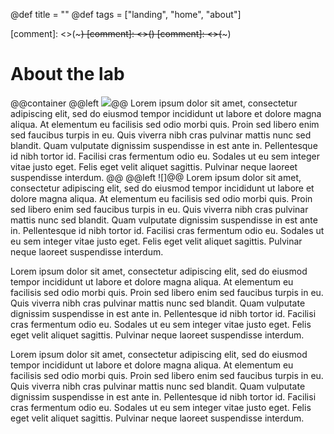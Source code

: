 @def title = ""
@def tags = ["landing", "home", "about"]

[comment]: <>(~~~)
[comment]: <>(<img href="assets/title_img.jpg">)
[comment]: <>(~~~)
# About the lab
@@container
@@left ![](assets/eeg_cap_vr.jpg)@@
Lorem ipsum dolor sit amet, consectetur adipiscing elit, sed do eiusmod tempor incididunt ut labore et dolore magna aliqua. At elementum eu facilisis sed odio morbi quis. Proin sed libero enim sed faucibus turpis in eu. Quis viverra nibh cras pulvinar mattis nunc sed blandit. Quam vulputate dignissim suspendisse in est ante in. Pellentesque id nibh tortor id. Facilisi cras fermentum odio eu. Sodales ut eu sem integer vitae justo eget. Felis eget velit aliquet sagittis. Pulvinar neque laoreet suspendisse interdum.
@@
@@left ![]@@
Lorem ipsum dolor sit amet, consectetur adipiscing elit, sed do eiusmod tempor incididunt ut labore et dolore magna aliqua. At elementum eu facilisis sed odio morbi quis. Proin sed libero enim sed faucibus turpis in eu. Quis viverra nibh cras pulvinar mattis nunc sed blandit. Quam vulputate dignissim suspendisse in est ante in. Pellentesque id nibh tortor id. Facilisi cras fermentum odio eu. Sodales ut eu sem integer vitae justo eget. Felis eget velit aliquet sagittis. Pulvinar neque laoreet suspendisse interdum.

Lorem ipsum dolor sit amet, consectetur adipiscing elit, sed do eiusmod tempor incididunt ut labore et dolore magna aliqua. At elementum eu facilisis sed odio morbi quis. Proin sed libero enim sed faucibus turpis in eu. Quis viverra nibh cras pulvinar mattis nunc sed blandit. Quam vulputate dignissim suspendisse in est ante in. Pellentesque id nibh tortor id. Facilisi cras fermentum odio eu. Sodales ut eu sem integer vitae justo eget. Felis eget velit aliquet sagittis. Pulvinar neque laoreet suspendisse interdum.

Lorem ipsum dolor sit amet, consectetur adipiscing elit, sed do eiusmod tempor incididunt ut labore et dolore magna aliqua. At elementum eu facilisis sed odio morbi quis. Proin sed libero enim sed faucibus turpis in eu. Quis viverra nibh cras pulvinar mattis nunc sed blandit. Quam vulputate dignissim suspendisse in est ante in. Pellentesque id nibh tortor id. Facilisi cras fermentum odio eu. Sodales ut eu sem integer vitae justo eget. Felis eget velit aliquet sagittis. Pulvinar neque laoreet suspendisse interdum.